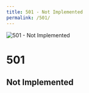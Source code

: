 ```yaml
---
title: 501 - Not Implemented
permalink: /501/
---
```

![501 - Not Implemented](http://i.dailymail.co.uk/i/pix/2008/08/21/article-1047374-025A47E500000578-324_148x440.jpg)  
# 501  
## Not Implemented  
